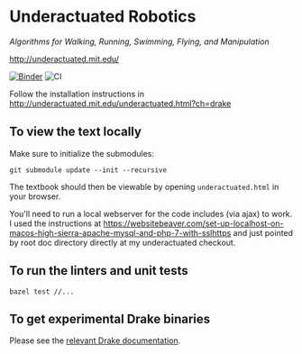 Underactuated Robotics
======================

*Algorithms for Walking, Running, Swimming, Flying, and Manipulation*

<http://underactuated.mit.edu/>

[![Binder](https://mybinder.org/badge_logo.svg)](https://mybinder.org/v2/gh/RussTedrake/underactuated/master)
![CI](https://github.com/RussTedrake/underactuated/workflows/CI/badge.svg)

Follow the installation instructions in 
http://underactuated.mit.edu/underactuated.html?ch=drake


To view the text locally
------------------------

Make sure to initialize the submodules:

```
git submodule update --init --recursive
```

The textbook should then be viewable by opening `underactuated.html` in your
browser.

You'll need to run a local webserver for the code includes (via ajax) to work. I
used the instructions at 
https://websitebeaver.com/set-up-localhost-on-macos-high-sierra-apache-mysql-and-php-7-with-sslhttps
and just pointed by root doc directory directly at my underactuated checkout.

To run the linters and unit tests
---------------------------------

```
bazel test //...
```

To get experimental Drake binaries
----------------------------------

Please see the [relevant Drake documentation](https://drake.mit.edu/jenkins#building-binary-packages-on-demand).
